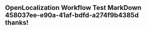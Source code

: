 <properties
ms.topic="hero-topic"
ms.test1="hero-topic"
ms.test2="test"/>


## OpenLocalization Workflow Test MarkDown 458037ee-e90a-41af-bdfd-a274f9b4385d thanks!



<!--HONumber=Jul16_HO3-->



